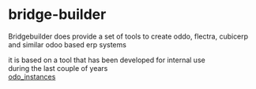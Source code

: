 # bridge-builder
Bridgebuilder does provide a set of tools to create oddo, flectra, cubicerp and similar odoo based erp systems

it is based on a tool that has been developed for internal use  
during the last couple of years  
[odo_instances](https://gitlab.redcor.ch/open-source/odoo_instances)
